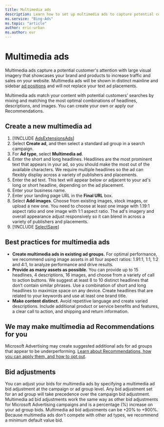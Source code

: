 ```yaml
---
title: Multimedia ads
description: Learn how to set up multimedia ads to capture potential customer's attention
ms.service: "Bing-Ads"
ms.topic: "article"
author: eric-urban
ms.author: eur
---
```


# Multimedia ads

Multimedia ads capture a potential customer's attention with large visual imagery that showcases your brand and products to increase traffic and sales on your website. Multimedia ads will be shown in distinct mainline and sidebar [ad positions](./hlp_BA_CONC_WhatIsAdPosition.md) and will not replace your text ad placements.

Multimedia ads match your content with potential customers’ searches by mixing and matching the most optimal combinations of headlines, descriptions, and images. You can create your own or apply our Recommendations.

## Create a new multimedia ad

1. [!INCLUDE [AdsExtensionsAds](./includes/AdsExtensionsAds.md)]
1. Select **Create ad**, and then select a standard ad group in a search campaign.
1. For **Ad type**, select **Multimedia ad**.
1. Enter the short and long headlines. Headlines are the most prominent text that appears in your ad, so you should make the most out of the available characters. We require multiple headlines so the ad can flexibly display across a variety of publishers and placements.
1. Enter the ad text. This text will appear below or adjacent to your ad's long or short headline, depending on the ad placement.
1. Enter your business name.
1. Enter your landing page URL in the **Final URL** box.
1. Select **Add images**. Choose from existing images, stock images, or upload a new one. You need to choose at least one image with 1.19:1 aspect ratio and one image with 1:1 aspect ratio. The ad's imagery and overall appearance adjust responsively so it can blend in across a variety of publishers and placements.
1. [!INCLUDE [SelectSave](./includes/SelectSave.md)]

## Best practices for multimedia ads

- **Create multimedia ads in existing ad groups.** For optimal performance, we recommend using image assets in all four aspect ratios: 1.91:1, 1:1, 1:2 and 4:1, to analyze performance and drive results.
- **Provide as many assets as possible.** You can provide up to 15 headlines, 4 descriptions, 16 images, and choose from a variety of call to action buttons. We suggest at least 8 to 10 distinct headlines that don’t contain similar phrases. Use a combination of short and long headlines to maximize space on any device. Create headlines that are related to your keywords and use at least one brand title.
- **Make content distinct.** Avoid repetitive language and create varied descriptions. Include additional product or service benefits and features, a clear call to action, and shipping and return information.

## We may make multimedia ad Recommendations for you

Microsoft Advertising may create suggested additional ads for ad groups that appear to be underperforming. [Learn about Recommendations, how you can apply them, and how to opt out](./hlp_BA_CONC_AdsByBing.md).

## Bid adjustments

You can adjust your bids for multimedia ads by specifying a multimedia ad bid adjustment at the campaign or ad group level. Any bid adjustment set for an ad group will take precedence over the campaign bid adjustment. Multimedia ad bid adjustments work the same way as other bid adjustments for Microsoft Advertising campaigns and is a percentage (%) increase on your ad group bids. Multimedia ad bid adjustments can be +20% to +900%. Because multimedia ads don’t compete with other ad types, we recommend a minimum default value bid.


